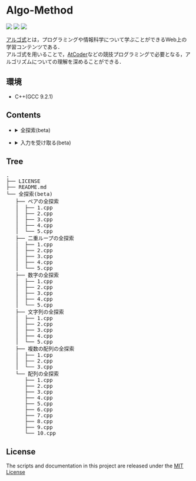 # Algo-Method

<p align="left">
    <!-- c++ icon -->
    <img src="https://img.shields.io/badge/-c++-blue?logo=c%2B%2B" />
    <!-- code size -->
    <img src="https://img.shields.io/github/languages/code-size/kei-academic/algo-method" />
    <!-- MIT LICENSE -->
    <a href="https://opensource.org/licenses/MIT">
        <img src="https://img.shields.io/badge/License-MIT-yellow.svg" />
    </a>
</p>

[アルゴ式](https://algo-method.com/)とは，プログラミングや情報科学について学ぶことができるWeb上の学習コンテンツである．<br>アルゴ式を用いることで，[AtCoder](https://atcoder.jp/)などの競技プログラミングで必要となる，アルゴリズムについての理解を深めることができる．

## 環境
- C++(GCC 9.2.1)

## Contents

- <details><summary>全探索(beta)</summary>

    - [配列の全探索](全探索(beta)/配列の全探索)
    - [数字の全探索](全探索(beta)/数字の全探索)
    - [文字列の全探索](全探索(beta)/文字列の全探索)
    - [二重ループの全探索](全探索(beta)/二重ループの全探索)
    - [複数の配列の全探索](全探索(beta)/複数の配列の全探索)
    - [ペアの全探索](全探索(beta)/ペアの全探索)

</details>

- <details><summary>入力を受け取る(beta)</summary>

    - [画面に値を表示する(標準出力)](入力を受け取る(beta)/画面に値を表示する(標準出力))
    - [値を受け取る(標準入力)](入力を受け取る(beta)/値を受け取る(標準入力))
    - [複数の入力を受け取る](入力を受け取る(beta)/複数の入力を受け取る)
    - [たくさんの入力を受け取る](入力を受け取る(beta)/たくさんの入力を受け取る)

</details>

## Tree

<pre>
.
├── LICENSE
├── README.md
└── 全探索(beta)
   ├── ペアの全探索
   │  ├── 1.cpp
   │  ├── 2.cpp
   │  ├── 3.cpp
   │  ├── 4.cpp
   │  └── 5.cpp
   ├── 二重ループの全探索
   │  ├── 1.cpp
   │  ├── 2.cpp
   │  ├── 3.cpp
   │  ├── 4.cpp
   │  └── 5.cpp
   ├── 数字の全探索
   │  ├── 1.cpp
   │  ├── 2.cpp
   │  ├── 3.cpp
   │  ├── 4.cpp
   │  └── 5.cpp
   ├── 文字列の全探索
   │  ├── 1.cpp
   │  ├── 2.cpp
   │  ├── 3.cpp
   │  ├── 4.cpp
   │  └── 5.cpp
   ├── 複数の配列の全探索
   │  ├── 1.cpp
   │  ├── 2.cpp
   │  └── 3.cpp
   └── 配列の全探索
      ├── 1.cpp
      ├── 2.cpp
      ├── 3.cpp
      ├── 4.cpp
      ├── 5.cpp
      ├── 6.cpp
      ├── 7.cpp
      ├── 8.cpp
      ├── 9.cpp
      └── 10.cpp
</pre>

## License

The scripts and documentation in this project are released under the [MIT License](LICENSE)
